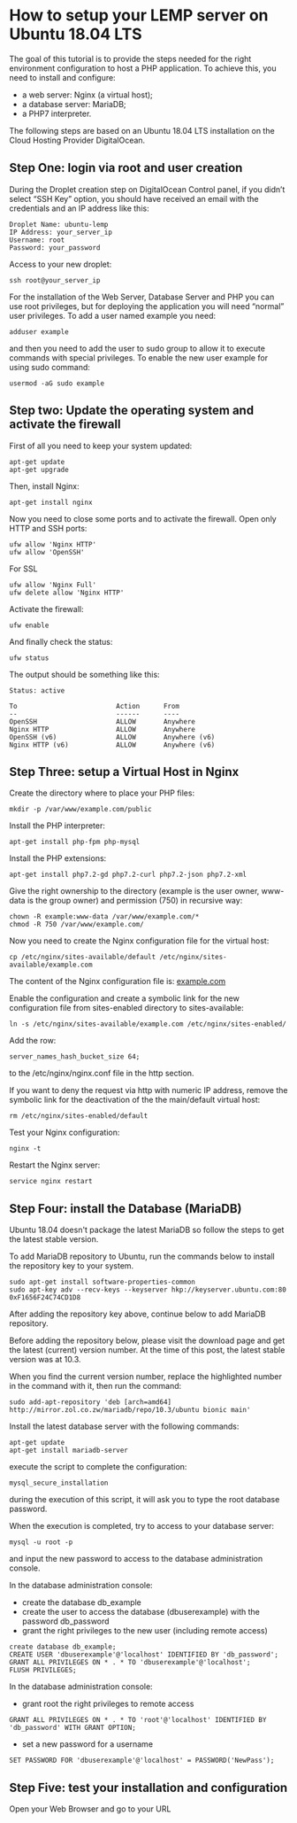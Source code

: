 # How to setup your LEMP server on Ubuntu 18.04 LTS

The goal of this tutorial is to provide the steps needed for the right environment configuration to host a PHP application. To achieve this, you need to install and configure:

* a web server: Nginx (a virtual host);
* a database server: MariaDB;
* a PHP7 interpreter.

The following steps are based on an Ubuntu 18.04 LTS installation on the Cloud Hosting Provider
DigitalOcean.


## Step One: login via root and user creation

During the Droplet creation step on DigitalOcean Control panel, if you didn’t select “SSH Key” option, you should have received an email with the credentials and an IP address like this:

```
Droplet Name: ubuntu-lemp
IP Address: your_server_ip
Username: root
Password: your_password
```

Access to your new droplet:

```
ssh root@your_server_ip
```

For the installation of the Web Server, Database Server and PHP you can use root privileges, but for deploying the application you will need “normal” user privileges.
To add a user named example you need:

```
adduser example
```

and then you need to add the user to sudo group to allow it to execute commands with special privileges. To enable the new user example for using sudo command:

```
usermod -aG sudo example
```

## Step two: Update the operating system and activate the firewall

First of all you need to keep your system updated:

```
apt-get update
apt-get upgrade
```

Then, install Nginx:

```
apt-get install nginx
```

Now you need to close some ports and to activate the firewall.
Open only HTTP and SSH ports:

```
ufw allow 'Nginx HTTP'
ufw allow 'OpenSSH'
```

For SSL

```
ufw allow 'Nginx Full'
ufw delete allow 'Nginx HTTP'
```

Activate the firewall:

```
ufw enable
```

And finally check the status:

```
ufw status
```

The output should be something like this:

```
Status: active

To                         Action      From
--                         ------      ----
OpenSSH                    ALLOW       Anywhere
Nginx HTTP                 ALLOW       Anywhere
OpenSSH (v6)               ALLOW       Anywhere (v6)
Nginx HTTP (v6)            ALLOW       Anywhere (v6)
```

## Step Three: setup a Virtual Host in Nginx

Create the directory where to place your PHP files:

```
mkdir -p /var/www/example.com/public
```

Install the PHP interpreter:

```
apt-get install php-fpm php-mysql
```

Install the PHP extensions:

```
apt-get install php7.2-gd php7.2-curl php7.2-json php7.2-xml
```

Give the right ownership to the directory (example is the user owner, www-data is the group owner) and permission (750) in recursive way:

```
chown -R example:www-data /var/www/example.com/*
chmod -R 750 /var/www/example.com/
```

Now you need to create the Nginx configuration file for the virtual host:

```
cp /etc/nginx/sites-available/default /etc/nginx/sites-available/example.com
```

The content of the Nginx configuration file is: [example.com](/tutorials/nginx/example.md)

Enable the configuration and create a symbolic link for the new configuration file from sites-enabled directory to sites-available:

```
ln -s /etc/nginx/sites-available/example.com /etc/nginx/sites-enabled/
```

Add the row:

```
server_names_hash_bucket_size 64;
```
to the /etc/nginx/nginx.conf file in the http section.

If you want to deny the request via http with numeric IP address, remove the symbolic link for the deactivation of the the main/default virtual host:

```
rm /etc/nginx/sites-enabled/default
```

Test your Nginx configuration:

```
nginx -t
```

Restart the Nginx server:

```
service nginx restart
```

## Step Four: install the Database (MariaDB)

Ubuntu 18.04 doesn't package the latest MariaDB so follow the steps to get
the latest stable version.

To add MariaDB repository to Ubuntu, run the commands below to
install the repository key to your system.

```
sudo apt-get install software-properties-common
sudo apt-key adv --recv-keys --keyserver hkp://keyserver.ubuntu.com:80 0xF1656F24C74CD1D8
```

After adding the repository key above, continue below to add MariaDB repository.

Before adding the repository below, please visit the download page and get the latest (current) version number. At the time of this post, the latest stable version was at 10.3.

When you find the current version number, replace the highlighted number in the command with it, then run the command:

```
sudo add-apt-repository 'deb [arch=amd64] http://mirror.zol.co.zw/mariadb/repo/10.3/ubuntu bionic main'
```

Install the latest database server with the following commands:

```
apt-get update
apt-get install mariadb-server
```
execute the script to complete the configuration:

```
mysql_secure_installation
```
during the execution of this script, it will ask you to type the root database password.

When the execution is completed, try to access to your database server:

```
mysql -u root -p
```
and input the new password to access to the database administration console.

In the database administration console:

* create the database db_example
* create the user to access the database (dbuserexample) with the password db_password
* grant the right privileges to the new user (including remote access)

```
create database db_example;
CREATE USER 'dbuserexample'@'localhost' IDENTIFIED BY 'db_password';
GRANT ALL PRIVILEGES ON * . * TO 'dbuserexample'@'localhost';
FLUSH PRIVILEGES;
```

In the database administration console:

* grant root the right privileges to remote access

```
GRANT ALL PRIVILEGES ON * . * TO 'root'@'localhost' IDENTIFIED BY 'db_password' WITH GRANT OPTION;
```

* set a new password for a username

```
SET PASSWORD FOR 'dbuserexample'@'localhost' = PASSWORD('NewPass');
```

## Step Five: test your installation and configuration

Open your Web Browser and go to your URL
